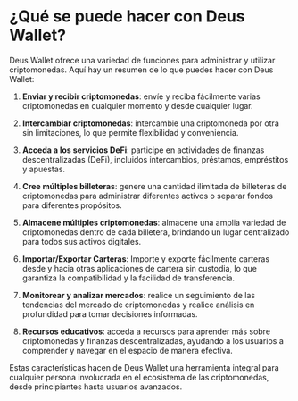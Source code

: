# ¿Qué se puede hacer con Deus Wallet?

Deus Wallet ofrece una variedad de funciones para administrar y utilizar criptomonedas. Aquí hay un resumen de lo que puedes hacer con Deus Wallet:

1. **Enviar y recibir criptomonedas**: envíe y reciba fácilmente varias criptomonedas en cualquier momento y desde cualquier lugar.

2. **Intercambiar criptomonedas**: intercambie una criptomoneda por otra sin limitaciones, lo que permite flexibilidad y conveniencia.

3. **Acceda a los servicios DeFi**: participe en actividades de finanzas descentralizadas (DeFi), incluidos intercambios, préstamos, empréstitos y apuestas.

4. **Cree múltiples billeteras**: genere una cantidad ilimitada de billeteras de criptomonedas para administrar diferentes activos o separar fondos para diferentes propósitos.

5. **Almacene múltiples criptomonedas**: almacene una amplia variedad de criptomonedas dentro de cada billetera, brindando un lugar centralizado para todos sus activos digitales.

6. **Importar/Exportar Carteras**: Importe y exporte fácilmente carteras desde y hacia otras aplicaciones de cartera sin custodia, lo que garantiza la compatibilidad y la facilidad de transferencia.

7. **Monitorear y analizar mercados**: realice un seguimiento de las tendencias del mercado de criptomonedas y realice análisis en profundidad para tomar decisiones informadas.

8. **Recursos educativos**: acceda a recursos para aprender más sobre criptomonedas y finanzas descentralizadas, ayudando a los usuarios a comprender y navegar en el espacio de manera efectiva.

Estas características hacen de Deus Wallet una herramienta integral para cualquier persona involucrada en el ecosistema de las criptomonedas, desde principiantes hasta usuarios avanzados.